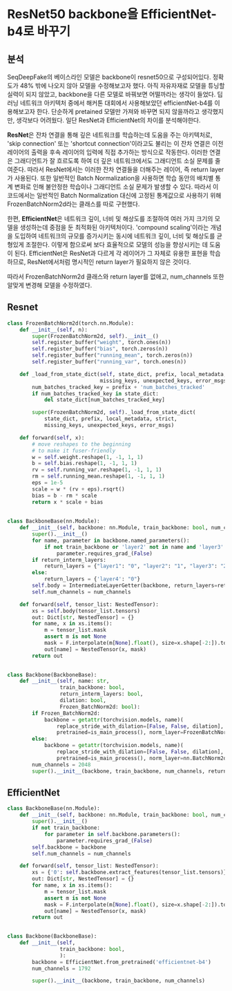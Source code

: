 # ResNet50 backbone을 EfficientNet-b4로 바꾸기

## 분석
SeqDeepFake의 베이스라인 모델은 backbone이 resnet50으로 구성되어있다. 
정확도가 48% 밖에 나오지 않아 모델을 수정해보고자 했다.
아직 자유자재로 모델을 튜닝할 실력이 되지 않았고, backbone을 다른 모델로 바꿔보면 어떨까라는 생각이 들었다.
딥러닝 네트워크 아키텍처 중에서 해커톤 대회에서 사용해보았던 efficientNet-b4를 이용해보고자 한다.
단순하게 pretained 모델만 가져와 바꾸면 되지 않을까라고 생각했지만, 생각보다 어려웠다.
일단 ResNet과 EfficientNet의 차이를 분석해야한다.

**ResNet**은 잔차 연결을 통해 깊은 네트워크를 학습하는데 도움을 주는 아키텍처로, 'skip connection' 또는 'shortcut connection'이라고도 불리는 이 잔차 연결은 이전 레이어의 출력을 후속 레이어의 입력에 직접 추가하는 방식으로 작동한다.
이러한 연결은 그래디언트가 잘 흐르도록 하여 더 깊은 네트워크에서도 그래디언트 소실 문제를 줄여준다.
따라서 ResNet에서는 이러한 잔차 연결들을 더해주는 레이어, 즉 return layer가 사용된다.
또한 일반적인 Batch Normalization을 사용하면 학습 동안의 배치별 통계 변화로 인해 불안정한 학습이나 그래디언트 소실 문제가 발생할 수 있다.
따라서 이 코드에서는 일반적인 Batch Normalization 대신에 고정된 통계값으로 사용하기 위해 FrozenBatchNorm2d라는 클래스를 따로 구현했다.

한편, **EfficientNet**은 네트워크 깊이, 너비 및 해상도를 조절하여 여러 가지 크기의 모델을 생성하는데 중점을 둔 최적화된 아키텍처이다.
'compound scaling'이라는 개념을 도입하여 네트워크의 규모를 증가시키는 동시에 네트워크 깊이, 너비 및 해상도를 균형있게 조절한다. 
이렇게 함으로써 보다 효율적으로 모델의 성능을 향상시키는 데 도움이 된다. 
EfficientNet은 ResNet과 다르게 각 레이어가 그 자체로 유용한 표현을 학습하므로, ResNet에서처럼 명시적인 return layer가 필요하지 않은 것이다.

따라서 FrozenBatchNorm2d 클래스와 return layer를 없애고, num_channels 또한 알맞게 변경해 모델을 수정하였다.

## Resnet
```python
class FrozenBatchNorm2d(torch.nn.Module):
    def __init__(self, n):
        super(FrozenBatchNorm2d, self).__init__()
        self.register_buffer("weight", torch.ones(n))
        self.register_buffer("bias", torch.zeros(n))
        self.register_buffer("running_mean", torch.zeros(n))
        self.register_buffer("running_var", torch.ones(n))

    def _load_from_state_dict(self, state_dict, prefix, local_metadata, strict,
                              missing_keys, unexpected_keys, error_msgs):
        num_batches_tracked_key = prefix + 'num_batches_tracked'
        if num_batches_tracked_key in state_dict:
            del state_dict[num_batches_tracked_key]

        super(FrozenBatchNorm2d, self)._load_from_state_dict(
            state_dict, prefix, local_metadata, strict,
            missing_keys, unexpected_keys, error_msgs)

    def forward(self, x):
        # move reshapes to the beginning
        # to make it fuser-friendly
        w = self.weight.reshape(1, -1, 1, 1)
        b = self.bias.reshape(1, -1, 1, 1)
        rv = self.running_var.reshape(1, -1, 1, 1)
        rm = self.running_mean.reshape(1, -1, 1, 1)
        eps = 1e-5
        scale = w * (rv + eps).rsqrt()
        bias = b - rm * scale
        return x * scale + bias
    
    
class BackboneBase(nn.Module):
    def __init__(self, backbone: nn.Module, train_backbone: bool, num_channels: int, return_interm_layers: bool):
        super().__init__()
        for name, parameter in backbone.named_parameters():
            if not train_backbone or 'layer2' not in name and 'layer3' not in name and 'layer4' not in name:
                parameter.requires_grad_(False)
        if return_interm_layers:
            return_layers = {"layer1": "0", "layer2": "1", "layer3": "2", "layer4": "3"}
        else:
            return_layers = {'layer4': "0"}
        self.body = IntermediateLayerGetter(backbone, return_layers=return_layers)
        self.num_channels = num_channels

    def forward(self, tensor_list: NestedTensor):
        xs = self.body(tensor_list.tensors)
        out: Dict[str, NestedTensor] = {}
        for name, x in xs.items():
            m = tensor_list.mask
            assert m is not None
            mask = F.interpolate(m[None].float(), size=x.shape[-2:]).to(torch.bool)[0]
            out[name] = NestedTensor(x, mask)
        return out

    
class Backbone(BackboneBase):
    def __init__(self, name: str,
                 train_backbone: bool,
                 return_interm_layers: bool,
                 dilation: bool,
                 Frozen_BatchNorm2d: bool):
        if Frozen_BatchNorm2d:
            backbone = getattr(torchvision.models, name)(
                replace_stride_with_dilation=[False, False, dilation],
                pretrained=is_main_process(), norm_layer=FrozenBatchNorm2d)
        else:
            backbone = getattr(torchvision.models, name)(
                replace_stride_with_dilation=[False, False, dilation],
                pretrained=is_main_process(), norm_layer=nn.BatchNorm2d)
        num_channels = 2048
        super().__init__(backbone, train_backbone, num_channels, return_interm_layers)


```

## EfficientNet
```python
class BackboneBase(nn.Module):
    def __init__(self, backbone: nn.Module, train_backbone: bool, num_channels: int):
        super().__init__()
        if not train_backbone:
            for parameter in self.backbone.parameters():
                parameter.requires_grad_(False)
        self.backbone = backbone
        self.num_channels = num_channels

    def forward(self, tensor_list: NestedTensor):
        xs = {'0': self.backbone.extract_features(tensor_list.tensors)}
        out: Dict[str, NestedTensor] = {}
        for name, x in xs.items():
            m = tensor_list.mask
            assert m is not None
            mask = F.interpolate(m[None].float(), size=x.shape[-2:]).to(torch.bool)[0]
            out[name] = NestedTensor(x, mask)
        return out

    
class Backbone(BackboneBase):
    def __init__(self, 
                 train_backbone: bool,
                 ):
        backbone = EfficientNet.from_pretrained('efficientnet-b4')
        num_channels = 1792

        super().__init__(backbone, train_backbone, num_channels)
```
